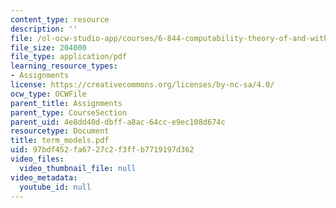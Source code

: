 ```yaml
---
content_type: resource
description: ''
file: /ol-ocw-studio-app/courses/6-844-computability-theory-of-and-with-scheme-spring-2003/97bdf452fa6727c2f3ffb7719197d362_term_models.pdf
file_size: 204000
file_type: application/pdf
learning_resource_types:
- Assignments
license: https://creativecommons.org/licenses/by-nc-sa/4.0/
ocw_type: OCWFile
parent_title: Assignments
parent_type: CourseSection
parent_uid: 4e8dd40d-dbff-a8ac-64cc-e9ec108d674c
resourcetype: Document
title: term_models.pdf
uid: 97bdf452-fa67-27c2-f3ff-b7719197d362
video_files:
  video_thumbnail_file: null
video_metadata:
  youtube_id: null
---
```

